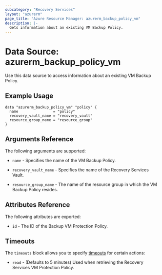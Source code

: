 ```yaml
---
subcategory: "Recovery Services"
layout: "azurerm"
page_title: "Azure Resource Manager: azurerm_backup_policy_vm"
description: |-
  Gets information about an existing VM Backup Policy.
---
```


# Data Source: azurerm_backup_policy_vm

Use this data source to access information about an existing VM Backup Policy.

## Example Usage

```hcl
data "azurerm_backup_policy_vm" "policy" {
  name                = "policy"
  recovery_vault_name = "recovery_vault"
  resource_group_name = "resource_group"
}
```

## Arguments Reference

The following arguments are supported:

* `name` - Specifies the name of the VM Backup Policy.

* `recovery_vault_name` - Specifies the name of the Recovery Services Vault.

* `resource_group_name` - The name of the resource group in which the VM Backup Policy resides.

## Attributes Reference

The following attributes are exported:

* `id` - The ID of the Backup VM Protection Policy.

## Timeouts

The `timeouts` block allows you to specify [timeouts](https://developer.hashicorp.com/terraform/language/resources/configure#define-operation-timeouts) for certain actions:

* `read` - (Defaults to 5 minutes) Used when retrieving the Recovery Services VM Protection Policy.
